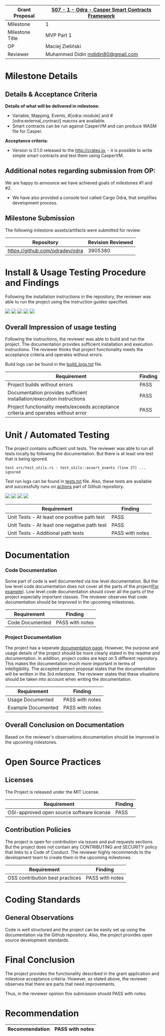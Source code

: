 Grant Proposal | [507 - 1 - Odra - Casper Smart Contracts Framework](https://portal.devxdao.com/app/proposal/507)
------------ | -------------
Milestone | 1
Milestone Title | MVP Part 1
OP | Maciej Zieliński
Reviewer | Muhammed Didin <mdidin80@gmail.com>

# Milestone Details

## Details & Acceptance Criteria


**Details of what will be delivered in milestone:**

- Variable, Mapping, Events, #[odra::module] and #[odra:external_contract] macros are available.
- Smart contracts can be run against CasperVM and can produce WASM file for Casper. 

**Acceptance criteria:**

- Version is 0.1.0 released to the http://crates.io, - it is possible to write simple smart contracts and test them using CasperVM.

## Additional notes regarding submission from OP:
We are happy to announce we have achieved goals of milestones #1 and #2.
- We have also provided a console tool called Cargo Odra, that simplifies development process.


## Milestone Submission

The following milestone assets/artifacts were submitted for review:

Repository | Revision Reviewed
------------ | -------------
https://github.com/odradev/odra | 3905380




# Install & Usage Testing Procedure and Findings

Following the installation instructions in the repository,
the reviewer was able to run the project using the instruction guides specified. 

![](assets/build_1.png)
![](assets/build_2.png)
![](assets/build_3.png)
![](assets/build_4.png)
![](assets/build_5.png)


## Overall Impression of usage testing

Following the instructions, the reviewer was able to build and run the project. The documentation provides sufficient installation and execution instructions. The reviewer thinks that project functionality meets the acceptance criteria and operates without errors.

Build logs can be found in the [build_logs.txt](assets/build_logs.txt) file.



Requirement | Finding
------------ | -------------
Project builds without errors | PASS
Documentation provides sufficient installation/execution instructions | PASS 
Project functionality meets/exceeds acceptance criteria and operates without error | PASS 

# Unit / Automated Testing

The project contains sufficient unit tests. The reviewer was able to run all tests locally by following the documentation. But there is at least one test that is being ignored.

````
test src/test_utils.rs - test_utils::assert_events (line 27) ... ignored
````

Test run logs can be found in [tests.txt](assets/test_logs.txt) file. Also, these tests are available and successfully runs on [actions](https://github.com/odradev/odra/actions) part of Github repository.


![](assets/test_1.png)
![](assets/test_2.png)
![](assets/test_3.png)
![](assets/test_4.png)

Requirement | Finding
------------ | -------------
Unit Tests - At least one positive path test | PASS 
Unit Tests - At least one negative path test | PASS 
Unit Tests - Additional path tests | PASS  with notes


# Documentation

### Code Documentation

Some part of code is well documented via low level documentation. But the low level code documentation does not cover all the parts of the project([For example](https://github.com/odradev/odra/tree/0.1.0/lang/proc_macros/src)). Low level code documentation should cover all the parts of the project especially important classes. The reviewer observes that code documentation should be improved in the upcoming milestones.

Requirement | Finding
------------ | -------------
Code Documented | PASS with notes

### Project Documentation


The project has a seperate [documentation page](https://docs.rs/odra/latest/odra/). However, the purpose and usage details of the project should be more clearly stated in the readme and documentation. In addition, project codes are kept on 5 different repository. This makes the documentation much more important in terms of intelligibility. The accepted project proposal states that the documentation will be written in the 3rd milestone. The reviewer states that these situations should be taken into account when writing the documentation.

Requirement | Finding
------------ | -------------
Usage Documented | PASS with notes
Example Documented | PASS with notes


## Overall Conclusion on Documentation

Based on the reviewer's observations documentation should be improved in the upcoming milestones.

# Open Source Practices

## Licenses

The Project is released under the MIT License.

Requirement | Finding
------------ | -------------
OSI-approved open source software license | PASS

## Contribution Policies

The project is open for contribution via issues and pull requests sections. But the project does not contain any CONTRIBUTING and SECURITY policy that links to a Code of Conduct. The reviewer highly recommends to the development team to create them in the upcoming milestones.


Requirement | Finding
------------ | -------------
OSS contribution best practices | PASS with notes

# Coding Standards

## General Observations

Code is well structured and the project can be easily set up using the documentation via the Github repository. Also, the project provides open source development standards. 

# Final Conclusion

The project provides the functionality described in the grant application and milestone acceptance criteria. However, as stated above, the reviewer observes that there are parts that need improvements.

Thus, in the reviewer opinion this submission should PASS with notes.

# Recommendation

Recommendation | PASS with notes
------------ | -------------